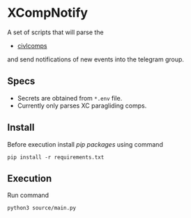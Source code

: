 # XCompNotify

A set of scripts that will parse the

- [civlcomps](civlcomps.org)

and send notifications of new events into the telegram group.

## Specs

- Secrets are obtained from `*.env` file.
- Currently only parses XC paragliding comps.

## Install

Before execution install *pip packages* using command

```shell
pip install -r requirements.txt
```

## Execution

Run command

```shell
python3 source/main.py
```


